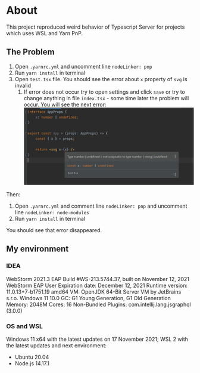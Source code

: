 # About

This project reproduced weird behavior of Typescript Server for projects which uses WSL and Yarn PnP.

## The Problem
1. Open `.yarnrc.yml` and uncomment line `nodeLinker: pnp`
2. Run `yarn install` in terminal
3. Open `test.tsx` file. You should see the error about `x` property of `svg` is invalid
   1. If error does not occur try to open settings and click `save` or try to change anything in file `index.tsx` - some time later the problem will occur.
You will see the next error:
![Example](./screens/pnp.png)

Then:
1. Open `.yarnrc.yml` and comment line `nodeLinker: pnp` and uncomment line `nodeLinker: node-modules`
2. Run `yarn install` in terminal

You should see that error disappeared.

## My environment 

### IDEA
WebStorm 2021.3 EAP
Build #WS-213.5744.37, built on November 12, 2021
WebStorm EAP User
Expiration date: December 12, 2021
Runtime version: 11.0.13+7-b1751.19 amd64
VM: OpenJDK 64-Bit Server VM by JetBrains s.r.o.
Windows 11 10.0
GC: G1 Young Generation, G1 Old Generation
Memory: 2048M
Cores: 16
Non-Bundled Plugins:
com.intellij.lang.jsgraphql (3.0.0)

### OS and WSL
Windows 11 x64 with the latest updates on 17 November 2021;
WSL 2 with the latest updates and next environment:
* Ubuntu 20.04
* Node.js 14.17.1



### 
